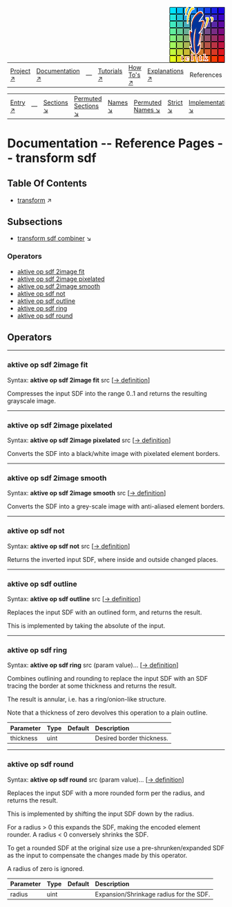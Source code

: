 <img src='../assets/aktive-logo-128.png' style='float:right;'>

||||||||
|---|---|---|---|---|---|---|
|[Project ↗](../../README.md)|[Documentation ↗](../index.md)|&mdash;|[Tutorials ↗](../tutorials.md)|[How To's ↗](../howtos.md)|[Explanations ↗](../explanations.md)|References|

|||||||||
|---|---|---|---|---|---|---|---|
|[Entry ↗](index.md)|&mdash;|[Sections ↘](bysection.md)|[Permuted Sections ↘](bypsection.md)|[Names ↘](byname.md)|[Permuted Names ↘](bypname.md)|[Strict ↘](strict.md)|[Implementations ↘](bylang.md)|

# Documentation -- Reference Pages -- transform sdf

## Table Of Contents

  - [transform](transform.md) ↗


## Subsections


 - [transform sdf combiner](transform_sdf_combiner.md) ↘

### Operators

 - [aktive op sdf 2image fit](#op_sdf_2image_fit)
 - [aktive op sdf 2image pixelated](#op_sdf_2image_pixelated)
 - [aktive op sdf 2image smooth](#op_sdf_2image_smooth)
 - [aktive op sdf not](#op_sdf_not)
 - [aktive op sdf outline](#op_sdf_outline)
 - [aktive op sdf ring](#op_sdf_ring)
 - [aktive op sdf round](#op_sdf_round)

## Operators

---
### <a name='op_sdf_2image_fit'></a> aktive op sdf 2image fit

Syntax: __aktive op sdf 2image fit__ src [[→ definition](../../../../file?ci=trunk&ln=241&name=etc/generator/virtual/sdf.tcl)]

Compresses the input SDF into the range 0..1 and returns the resulting grayscale image.


---
### <a name='op_sdf_2image_pixelated'></a> aktive op sdf 2image pixelated

Syntax: __aktive op sdf 2image pixelated__ src [[→ definition](../../../../file?ci=trunk&ln=266&name=etc/generator/virtual/sdf.tcl)]

Converts the SDF into a black/white image with pixelated element borders.


---
### <a name='op_sdf_2image_smooth'></a> aktive op sdf 2image smooth

Syntax: __aktive op sdf 2image smooth__ src [[→ definition](../../../../file?ci=trunk&ln=253&name=etc/generator/virtual/sdf.tcl)]

Converts the SDF into a grey-scale image with anti-aliased element borders.


---
### <a name='op_sdf_not'></a> aktive op sdf not

Syntax: __aktive op sdf not__ src [[→ definition](../../../../file?ci=trunk&ln=99&name=etc/generator/virtual/sdf.tcl)]

Returns the inverted input SDF, where inside and outside changed places.


---
### <a name='op_sdf_outline'></a> aktive op sdf outline

Syntax: __aktive op sdf outline__ src [[→ definition](../../../../file?ci=trunk&ln=199&name=etc/generator/virtual/sdf.tcl)]

Replaces the input SDF with an outlined form, and returns the result.

This is implemented by taking the absolute of the input.


---
### <a name='op_sdf_ring'></a> aktive op sdf ring

Syntax: __aktive op sdf ring__ src (param value)... [[→ definition](../../../../file?ci=trunk&ln=180&name=etc/generator/virtual/sdf.tcl)]

Combines outlining and rounding to replace the input SDF with an SDF tracing the border at some thickness and returns the result.

The result is annular, i.e. has a ring/onion-like structure.

Note that a thickness of zero devolves this operation to a plain outline.

|Parameter|Type|Default|Description|
|:---|:---|:---|:---|
|thickness|uint||Desired border thickness.|

---
### <a name='op_sdf_round'></a> aktive op sdf round

Syntax: __aktive op sdf round__ src (param value)... [[→ definition](../../../../file?ci=trunk&ln=213&name=etc/generator/virtual/sdf.tcl)]

Replaces the input SDF with a more rounded form per the radius, and returns the result.

This is implemented by shifting the input SDF down by the radius.

For a radius > 0 this expands the SDF, making the encoded element rounder. A radius < 0 conversely shrinks the SDF.

To get a rounded SDF at the original size use a pre-shrunken/expanded SDF as the input to compensate the changes made by this operator.

A radius of zero is ignored.

|Parameter|Type|Default|Description|
|:---|:---|:---|:---|
|radius|uint||Expansion/Shrinkage radius for the SDF.|

